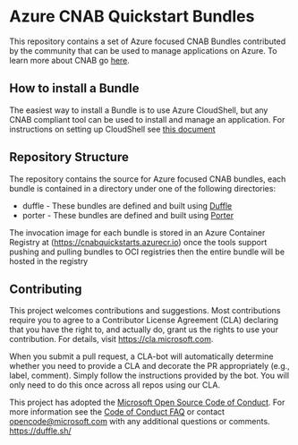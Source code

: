 # Azure CNAB Quickstart Bundles

This repository contains a set of Azure focused CNAB Bundles contributed by the community that can be used to manage applications on Azure. To learn more about CNAB go [here](https://cnab.io/).

## How to install a Bundle

The easiest way to install a Bundle is to use Azure CloudShell, but any CNAB compliant tool can be used to install and manage an application. For instructions on setting up CloudShell see [this document](set_up_cloudshell.md) 

## Repository Structure

The repository contains the source for Azure focused CNAB bundles, each bundle is contained in a directory under one of the following directories:

* duffle - These bundles are defined and built using [Duffle](https://duffle.sh/ 'The duffle website')
* porter - These bundles are defined and built using [Porter](https://porter.sh/ 'The porter website')

The invocation image for each bundle is stored in an Azure Container Registry at (https://cnabquickstarts.azurecr.io) once the tools support pushing and pulling bundles to OCI registries then the entire bundle will be hosted in the registry

## Contributing

This project welcomes contributions and suggestions.  Most contributions require you to agree to a
Contributor License Agreement (CLA) declaring that you have the right to, and actually do, grant us
the rights to use your contribution. For details, visit https://cla.microsoft.com.

When you submit a pull request, a CLA-bot will automatically determine whether you need to provide
a CLA and decorate the PR appropriately (e.g., label, comment). Simply follow the instructions
provided by the bot. You will only need to do this once across all repos using our CLA.

This project has adopted the [Microsoft Open Source Code of Conduct](https://opensource.microsoft.com/codeofconduct/).
For more information see the [Code of Conduct FAQ](https://opensource.microsoft.com/codeofconduct/faq/) or
contact [opencode@microsoft.com](mailto:opencode@microsoft.com) with any additional questions or comments.
https://duffle.sh/
